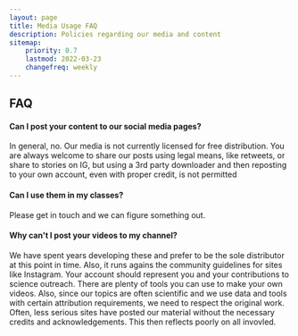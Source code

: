 ```yaml
---
layout: page
title: Media Usage FAQ
description: Policies regarding our media and content
sitemap:
    priority: 0.7
    lastmod: 2022-03-23
    changefreq: weekly
---
```


## FAQ

#### Can I post your content to our social media pages?

In general, no. Our media is not currently licensed for free distribution. You are always welcome to share our posts using legal means, like retweets, or share to stories on IG, but using a 3rd party downloader and then reposting to your own account, even with proper credit, is not permitted

#### Can I use them in my classes?

Please get in touch and we can figure something out.

#### Why can't I post your videos to my channel?

We have spent years developing these and prefer to be the sole distributor at this point in time. Also, it runs agains the community guidelines for sites like Instagram. Your account should represent you and your contributions to science outreach. There are plenty of tools you can use to make your own videos. Also, since our topics are often scientific and we use data and tools with certain attribution requirements, we need to respect the original work. Often, less serious sites have posted our material without the necessary credits and acknowledgements. This then reflects poorly on all invovled.
